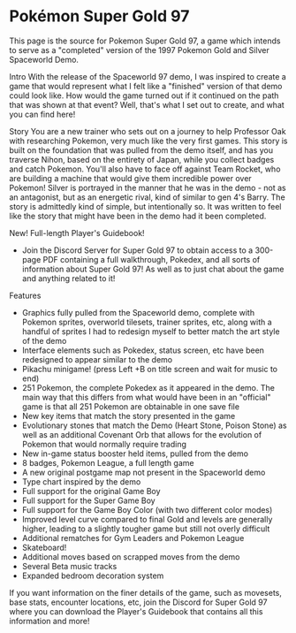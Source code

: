 # Pokémon Super Gold 97

This page is the source for Pokemon Super Gold 97, a game which intends to serve as a "completed" version of the 1997 Pokemon Gold and Silver Spaceworld Demo.

Intro
With the release of the Spaceworld 97 demo, I was inspired to create a game that would represent what I felt like a "finished" version of that demo could look like. How would the game turned out if it continued on the path that was shown at that event? Well, that's what I set out to create, and what you can find here!

Story
You are a new trainer who sets out on a journey to help Professor Oak with researching Pokemon, very much like the very first games. This story is built on the foundation that was pulled from the demo itself, and has you traverse Nihon, based on the entirety of Japan, while you collect badges and catch Pokemon. You'll also have to face off against Team Rocket, who are building a machine that would give them incredible power over Pokemon! Silver is portrayed in the manner that he was in the demo - not as an antagonist, but as an energetic rival, kind of similar to gen 4's Barry. The story is admittedly kind of simple, but intentionally so. It was written to feel like the story that might have been in the demo had it been completed.

New! Full-length Player's Guidebook!
- Join the Discord Server for Super Gold 97 to obtain access to a 300-page PDF containing a full walkthrough, Pokedex, and all sorts of information about Super Gold 97! As well as to just chat about the game and anything related to it!

Features
- Graphics fully pulled from the Spaceworld demo, complete with Pokemon sprites, overworld tilesets, trainer sprites, etc, along with a handful of sprites I had to redesign myself to better match the art style of the demo
- Interface elements such as Pokedex, status screen, etc have been redesigned to appear similar to the demo
- Pikachu minigame! (press Left +B on title screen and wait for music to end)
- 251 Pokemon, the complete Pokedex as it appeared in the demo. The main way that this differs from what would have been in an "official" game is that all 251 Pokemon are obtainable in one save file
- New key items that match the story presented in the game
- Evolutionary stones that match the Demo (Heart Stone, Poison Stone) as well as an additional Covenant Orb that allows for the evolution of Pokemon that would normally require trading
- New in-game status booster held items, pulled from the demo
- 8 badges, Pokemon League, a full length game
- A new original postgame map not present in the Spaceworld demo
- Type chart inspired by the demo
- Full support for the original Game Boy
- Full support for the Super Game Boy
- Full support for the Game Boy Color (with two different color modes)
- Improved level curve compared to final Gold and levels are generally higher, leading to a slightly tougher game but still not overly difficult
- Additional rematches for Gym Leaders and Pokemon League
- Skateboard!
- Additional moves based on scrapped moves from the demo
- Several Beta music tracks
- Expanded bedroom decoration system

If you want information on the finer details of the game, such as movesets, base stats, encounter locations, etc, join the Discord for Super Gold 97 where you can download the Player's Guidebook that contains all this information and more!
